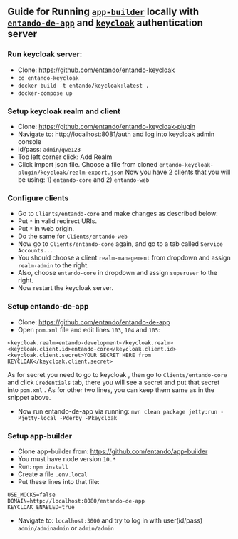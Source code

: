 ## Guide for Running [`app-builder`](https://github.com/entando/app-builder) locally with [`entando-de-app`](https://github.com/entando/entando-de-app) and [`keycloak`](https://github.com/entando/entando-keycloak) authentication server

###  Run keycloak server:
- Clone: https://github.com/entando/entando-keycloak
- `cd entando-keycloak`
- `docker build -t entando/keycloak:latest .`
- `docker-compose up`
###  Setup keycloak realm and client
- Clone: https://github.com/entando/entando-keycloak-plugin
- Navigate to: http://localhost:8081/auth and log into keycloak admin console
- id/pass: `admin`/`qwe123`
- Top left corner click:  Add Realm
- Click import json file. Choose a file from cloned `entando-keycloak-plugin/keycloak/realm-export.json`
Now you have 2 clients that you will be using: 1) `entando-core` and 2) `entando-web`
### Configure clients
- Go to `Clients/entando-core` and make changes as described below:
- Put `*` in valid redirect URIs.
- Put `*` in web origin.
- Do the same for `Clients/entando-web`
- Now go to `Clients/entando-core` again, and go to a tab called `Service Accounts...`
- You should choose a client `realm-management` from dropdown and assign `realm-admin` to the right.
- Also, choose `entando-core` in dropdown and assign `superuser` to the right.
- Now restart the keycloak server.
### Setup entando-de-app
- Clone: https://github.com/entando/entando-de-app
- Open `pom.xml` file and edit lines `103`, `104` and `105`:
```
<keycloak.realm>entando-development</keycloak.realm>
<keycloak.client.id>entando-core</keycloak.client.id>
<keycloak.client.secret>YOUR SECRET HERE from KEYCLOAK</keycloak.client.secret>
```
As for secret you need to go to keycloak , then go to `Clients/entando-core` and click `Credentials` tab, there you will see a secret and put that secret into `pom.xml` . As for other two lines, you can keep them same as in the snippet above.
- Now run entando-de-app via running: `mvn clean package jetty:run -Pjetty-local -Pderby -Pkeycloak`
### Setup app-builder
- Clone app-builder from: https://github.com/entando/app-builder
- You must have node version `10.*`
- Run: `npm install`
- Create a file `.env.local`
- Put these lines into that file:
```
USE_MOCKS=false
DOMAIN=http://localhost:8080/entando-de-app
KEYCLOAK_ENABLED=true
```
- Navigate to: `localhost:3000` and try to log in with user(id/pass) `admin/adminadmin` or `admin/admin`